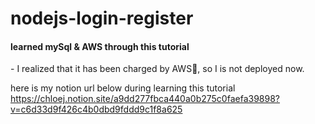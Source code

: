 # nodejs-login-register



<h4>learned mySql & AWS through this tutorial</h4>
- I realized that it has been charged by AWS🥲, so I is not deployed now.
</br>

here is my notion url below during learning this tutorial </br>
https://chloej.notion.site/a9dd277fbca440a0b275c0faefa39898?v=c6d33d9f426c4b0dbd9fddd9c1f8a625
